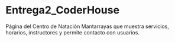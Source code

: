 # Entrega2_CoderHouse
Página del Centro de Natación Mantarrayas que muestra servicios, horarios, instructores y permite contacto con usuarios.
